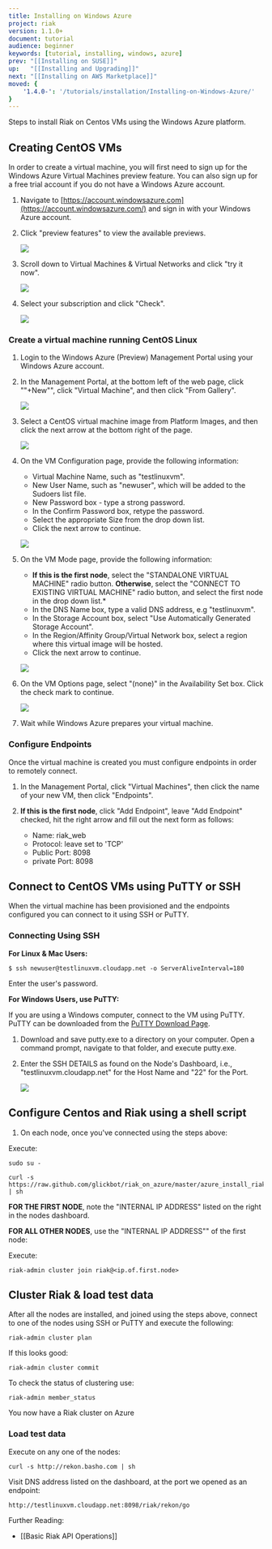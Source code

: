 ```yaml
---
title: Installing on Windows Azure
project: riak
version: 1.1.0+
document: tutorial
audience: beginner
keywords: [tutorial, installing, windows, azure]
prev: "[[Installing on SUSE]]"
up:   "[[Installing and Upgrading]]"
next: "[[Installing on AWS Marketplace]]"
moved: {
    '1.4.0-': '/tutorials/installation/Installing-on-Windows-Azure/'
}
---
```


Steps to install Riak on Centos VMs using the Windows Azure platform.

## Creating CentOS VMs

In order to create a virtual machine, you will first need to sign up for the Windows Azure Virtual Machines preview feature. You can also sign up for a free trial account if you do not have a Windows Azure account.

1. Navigate to [https://account.windowsazure.com](https://account.windowsazure.com/) and sign in with your Windows Azure account.

2. Click "preview features" to view the available previews.

    ![](/images/antares-iaas-preview-01.png)

3. Scroll down to Virtual Machines & Virtual Networks and click "try it now".

    ![](/images/antares-iaas-preview-02.png)

4. Select your subscription and click "Check".

    ![](/images/antares-iaas-preview-04.png)

### Create a virtual machine running CentOS Linux

1. Login to the Windows Azure (Preview) Management Portal using your Windows Azure account.

2. In the Management Portal, at the bottom left of the web page, click ""+New"", click "Virtual Machine", and then click "From Gallery".

    ![](/images/createvm_small.png)

3. Select a CentOS virtual machine image from Platform Images, and then click the next arrow at the bottom right of the page.

    ![](/images/vmconfiguration0.png)

4. On the VM Configuration page, provide the following information:
    - Virtual Machine Name, such as "testlinuxvm".
    - New User Name, such as "newuser", which will be added to the Sudoers list file.
    - New Password box - type a strong password.
    - In the Confirm Password box, retype the password.
    - Select the appropriate Size from the drop down list.
    - Click the next arrow to continue.

    ![](/images/vmconfiguration1.png)

5. On the VM Mode page, provide the following information:
    - **If this is the first node**, select the "STANDALONE VIRTUAL MACHINE" radio button. **Otherwise**, select the "CONNECT TO EXISTING VIRTUAL MACHINE" radio button, and select the first node in the drop down list.*
    - In the DNS Name box, type a valid DNS address, e.g "testlinuxvm".
    - In the Storage Account box, select "Use Automatically Generated Storage Account".
    - In the Region/Affinity Group/Virtual Network box, select a region where this virtual image will be hosted.
    - Click the next arrow to continue.

    ![](/images/vmconfiguration2.png)

6. On the VM Options page, select "(none)" in the Availability Set box. Click the check mark to continue.

    ![](/images/vmconfiguration3.png)

7. Wait while Windows Azure prepares your virtual machine.

### Configure Endpoints

Once the virtual machine is created you must configure endpoints in order to remotely connect.

1. In the Management Portal, click "Virtual Machines", then click the name of your new VM, then click "Endpoints".

2. **If this is the first node**, click "Add Endpoint", leave "Add Endpoint" checked, hit the right arrow and fill out the next form as follows:
    - Name: riak_web
    - Protocol: leave set to 'TCP'
    - Public Port: 8098
    - private Port: 8098

## Connect to CentOS VMs using PuTTY or SSH

When the virtual machine has been provisioned and the endpoints configured you can connect to it using SSH or PuTTY.

### Connecting Using SSH

**For Linux & Mac Users:**

    $ ssh newuser@testlinuxvm.cloudapp.net -o ServerAliveInterval=180
Enter the user's password.

**For Windows Users, use PuTTY:**

If you are using a Windows computer, connect to the VM using PuTTY. PuTTY can be downloaded from the [PuTTY Download Page](http://www.chiark.greenend.org.uk/~sgtatham/putty/download.html).

1. Download and save putty.exe to a directory on your computer. Open a command prompt, navigate to that folder, and execute putty.exe.

2. Enter the SSH DETAILS as found on the Node's Dashboard, i.e., "testlinuxvm.cloudapp.net" for the Host Name and "22" for the Port.

    ![](/images/putty.png)

## Configure Centos and Riak using a shell script

1. On each node, once you've connected using the steps above:

Execute:

    sudo su -

    curl -s https://raw.github.com/glickbot/riak_on_azure/master/azure_install_riak.sh | sh

**FOR THE FIRST NODE**, note the "INTERNAL IP ADDRESS" listed on the right in the nodes dashboard.


**FOR ALL OTHER NODES**, use the "INTERNAL IP ADDRESS"" of the first node:

Execute:

    riak-admin cluster join riak@<ip.of.first.node>

## Cluster Riak & load test data

After all the nodes are installed, and joined using the steps above, connect to one of the nodes using SSH or PuTTY and execute the following:

    riak-admin cluster plan

If this looks good:

    riak-admin cluster commit

To check the status of clustering use:

    riak-admin member_status

You now have a Riak cluster on Azure

### Load test data

Execute on any one of the nodes:

    curl -s http://rekon.basho.com | sh

Visit DNS address listed on the dashboard, at the port we opened as an endpoint:

    http://testlinuxvm.cloudapp.net:8098/riak/rekon/go

Further Reading:

- [[Basic Riak API Operations]]
